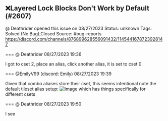 ## ❌Layered Lock Blocks Don't Work by Default (#2607)
@ Deathrider opened this issue on 08/27/2023
Status: unknown
Tags: Solved (No Bug),Closed
Source: #bug-reports https://discord.com/channels/876899628556091432/1145441678723928147


=== @ Deathrider 08/27/2023 19:36

I got to cset 2, place an alias, click another alias, it is set to cset 0

=== @EmilyV99 (discord: Emily) 08/27/2023 19:39

Given that combo aliases store their cset, this seems intentional
note the default tileset alias setup:
![image](https://cdn.discordapp.com/attachments/1145441678723928147/1145442673621213246/image.png?ex=65e4d21e&is=65d25d1e&hm=a1f2073b1da0d879cb4c5b61d24ed39da27ca68659aecb26120068d49e83579a&)
which has things specifically for different csets

=== @ Deathrider 08/27/2023 19:50

I see
